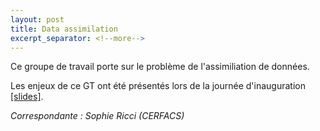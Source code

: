 ```yaml
---
layout: post
title: Data assimilation
excerpt_separator: <!--more-->
---
```


Ce groupe de travail porte sur le problème de l'assimiliation de
données.

<!--more-->

Les enjeux de ce GT ont été présentés lors de la journée
d'inauguration [[slides]](/files/2022/inauguration/24-GT-assimilation.pdf).

_Correspondante : Sophie Ricci (CERFACS)_
